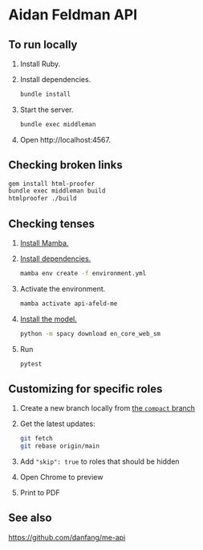 # Aidan Feldman API

## To run locally

1. Install Ruby.
1. Install dependencies.

   ```bash
   bundle install
   ```

1. Start the server.

   ```bash
   bundle exec middleman
   ```

1. Open http://localhost:4567.

## Checking broken links

```sh
gem install html-proofer
bundle exec middleman build
htmlproofer ./build
```

## Checking tenses

1. [Install Mamba.](https://mamba.readthedocs.io/)
1. [Install dependencies.](https://docs.conda.io/projects/conda/en/latest/user-guide/tasks/manage-environments.html#creating-an-environment-from-an-environment-yml-file)

   ```sh
   mamba env create -f environment.yml
   ```

1. Activate the environment.

   ```sh
   mamba activate api-afeld-me
   ```

1. [Install the model.](https://spacy.io/usage/models#quickstart)

   ```sh
   python -m spacy download en_core_web_sm
   ```

1. Run

   ```sh
   pytest
   ```

## Customizing for specific roles

1. Create a new branch locally from [the `compact` branch](https://github.com/afeld/api.afeld.me/compare/main...compact)
1. Get the latest updates:

   ```sh
   git fetch
   git rebase origin/main
   ```

1. Add `"skip": true` to roles that should be hidden
1. Open Chrome to preview
1. Print to PDF

## See also

https://github.com/danfang/me-api

